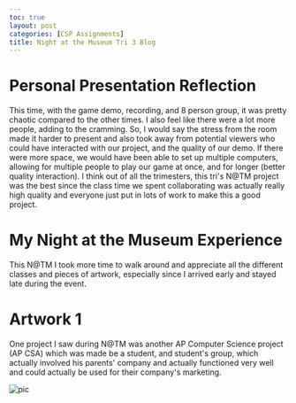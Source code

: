 ```yaml
---
toc: true
layout: post
categories: [CSP Assignments]
title: Night at the Museum Tri 3 Blog
---
```

# Personal Presentation Reflection
This time, with the game demo, recording, and 8 person group, it was pretty chaotic compared to the other times. I also feel like there were a lot more people, adding to the cramming. So, I would say the stress from the room made it harder to present and also took away from potential viewers who could have interacted with our project, and the quality of our demo. If there were more space, we would have been able to set up multiple computers, allowing for multiple people to play our game at once, and for longer (better quality interaction). I think out of all the trimesters, this tri's N@TM project was the best since the class time we spent collaborating was actually really high quality and everyone just put in lots of work to make this a good project.

# My Night at the Museum Experience
This N@TM I took more time to walk around and appreciate all the different classes and pieces of artwork, especially since I arrived early and stayed late during the event.

# Artwork 1
One project I saw during N@TM was another AP Computer Science project (AP CSA) which was made be a student, and student's group, which actually involved his parents' company and actually functioned very well and could actually be used for their company's marketing.

![]({{site.baseurl}}/images/NATM.png "pic")